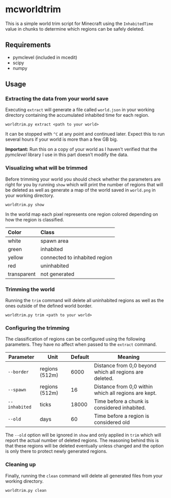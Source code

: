 mcworldtrim
===========

This is a simple world trim script for Minecraft using the `InhabitedTime`
value in chunks to determine which regions can be safely deleted.

## Requirements

* pymclevel (included in mcedit)
* scipy
* numpy

## Usage

### Extracting the data from your world save

Executing `extract` will generate a file called `world.json` in your working directory containing the accumulated inhabited time for each region.

```
worldtrim.py extract <path to your world>
```

It can be stopped with `^C` at any point and continued later. Expect this to run several hours if your world is more than a few GB big.

**Important:** Run this on a copy of your world as I haven't verified that the *pymclevel* library I use in this part doesn't modify the data.

### Visualizing what will be trimmed

Before trimming your world you should check whether the parameters are right for you by running `show` which will print the number of regions that will be deleted as well as generate a map of the world saved in `world.png` in your working directory.

```
worldtrim.py show
```

In the world map each pixel represents one region colored depending on how the region is classified.

Color  | Class
:----- | :---------
white  | spawn area
green  | inhabited
yellow | connected to inhabited region
red    | uninhabited
transparent | not generated

### Trimming the world

Running the `trim` command will delete all uninhabited regions as well as the ones outside of the defined world border.

```
worldtrim.py trim <path to your world>
```

### Configuring the trimming

The classification of regions can be configured using the following parameters.
They have no affect when passed to the `extract` command.

Parameter | Unit | Default | Meaning
--------- | ---- | ------- | -------
`--border` | regions (512m) | 6000 | Distance from 0,0 beyond which all regions are deleted.
`--spawn` | regions (512m) | 16 | Distance from 0,0 within which all regions are kept.
`--inhabited` | ticks | 18000 | Time before a chunk is considered inhabited.
`--old` | days | 60 | Time before a region is considered old

The `--old` option will be ignored in `show` and only applied in `trim` which will report the actual number of deleted regions.
The reasoning behind this is that these regions will be deleted eventually unless changed and the option is only there to protect newly generated regions.

### Cleaning up

Finally, running the `clean` command will delete all generated files from your working directory.

```
worldtrim.py clean
```